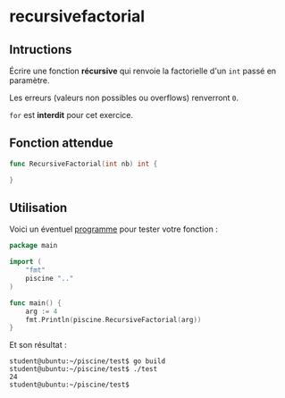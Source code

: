 # recursivefactorial

## Intructions

Écrire une fonction **récursive** qui renvoie la factorielle d'un `int` passé en paramètre.

Les erreurs (valeurs non possibles ou overflows) renverront `0`.

`for` est **interdit** pour cet exercice.

## Fonction attendue

```go
func RecursiveFactorial(int nb) int {

}
```

## Utilisation

Voici un éventuel [programme](TODO-LINK) pour tester votre fonction :

```go
package main

import (
	"fmt"
	piscine ".."
)

func main() {
	arg := 4
	fmt.Println(piscine.RecursiveFactorial(arg))
}
```

Et son résultat :

```console
student@ubuntu:~/piscine/test$ go build
student@ubuntu:~/piscine/test$ ./test
24
student@ubuntu:~/piscine/test$
```
